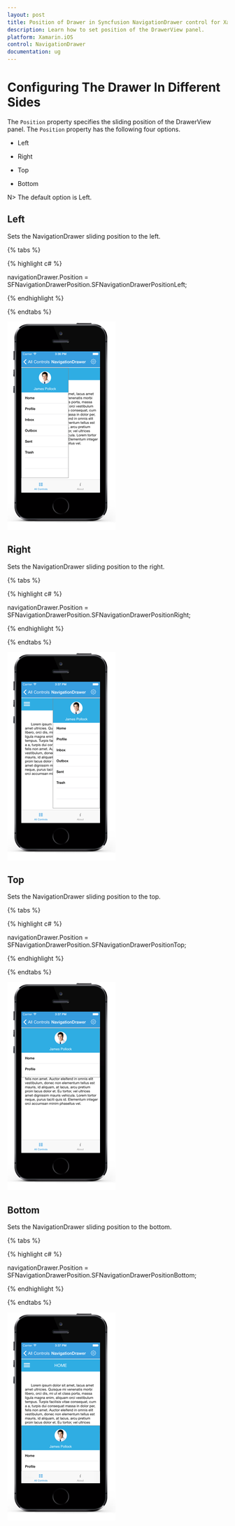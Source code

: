 ```yaml
---
layout: post
title: Position of Drawer in Syncfusion NavigationDrawer control for Xamarin.iOS
description: Learn how to set position of the DrawerView panel.
platform: Xamarin.iOS
control: NavigationDrawer
documentation: ug
---
```

# Configuring The Drawer In Different Sides

The `Position` property specifies the sliding position of the DrawerView panel. The `Position` property has the following four options.

* Left

* Right

* Top

* Bottom

N> The default option is Left.

## Left

Sets the NavigationDrawer sliding position to the left.

{% tabs %}

{% highlight c# %}

navigationDrawer.Position = SFNavigationDrawerPosition.SFNavigationDrawerPositionLeft;

{% endhighlight %}

{% endtabs %}

![](images/left.png)

## Right

Sets the NavigationDrawer sliding position to the right.

{% tabs %}

{% highlight c# %}

navigationDrawer.Position = SFNavigationDrawerPosition.SFNavigationDrawerPositionRight;

{% endhighlight %}

{% endtabs %}

![](images/Right.png)
	
## Top

Sets the NavigationDrawer sliding position to the top.

{% tabs %}

{% highlight c# %}

navigationDrawer.Position = SFNavigationDrawerPosition.SFNavigationDrawerPositionTop;

{% endhighlight %}

{% endtabs %}

![](images/Top.png)

## Bottom

Sets the NavigationDrawer sliding position to the bottom.

{% tabs %}

{% highlight c# %}

navigationDrawer.Position = SFNavigationDrawerPosition.SFNavigationDrawerPositionBottom;

{% endhighlight %}

{% endtabs %}

![](images/bottom.png)






